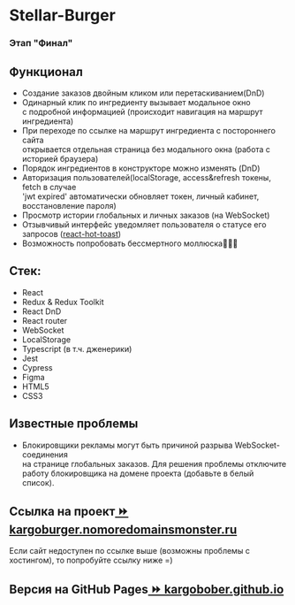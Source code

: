 # Stellar-Burger

### Этап "Финал"

## Функционал
* Создание заказов двойным кликом или перетаскиванием(DnD)
* Одинарный клик по ингредиенту вызывает модальное окно\
  с подробной информацией (происходит навигация на маршрут ингредиента)
* При переходе по ссылке на маршрут ингредиента с постороннего сайта\
  открывается отдельная страница без модального окна (работа с историей браузера)
* Порядок ингредиентов в конструкторе можно изменять (DnD)
* Авторизация пользователей(localStorage, access&refresh токены, fetch в случае\
  'jwt expired' автоматически обновляет токен, личный кабинет, восстановление пароля)
* Просмотр истории глобальных и личных заказов (на WebSocket)
* Отзывчивый интерфейс уведомляет пользователя о статусе его запросов ([react-hot-toast](https://github.com/timolins/react-hot-toast))
* Возможность попробовать бессмертного моллюска👾👾👾

## Стек:
* React
* Redux & Redux Toolkit
* React DnD
* React router
* WebSocket
* LocalStorage
* Typescript (в т.ч. дженерики)
* Jest
* Cypress
* Figma
* HTML5
* CSS3

## Известные проблемы
* Блокировщики рекламы могут быть причиной разрыва WebSocket-соединения\
на странице глобальных заказов. Для решения проблемы отключите\
работу блокировщика на домене проекта (добавьте в белый список).

## Cсылка на проект[ ⏩ kargoburger.nomoredomainsmonster.ru](https://kargoburger.nomoredomainsmonster.ru/)
Если сайт недоступен по ссылке выше (возможны проблемы с хостингом), то попробуйте ссылку ниже =)
## Версия на GitHub Pages[ ⏩ kargobober.github.io](https://kargobober.github.io/)
